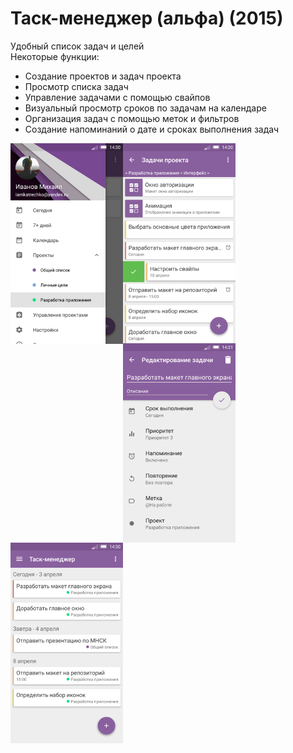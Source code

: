 # Таск-менеджер (альфа) (2015)
Удобный список задач и целей</br>
Некоторые функции:
* Создание проектов и задач проекта
* Просмотр списка задач
* Управление задачами с помощью свайпов
* Визуальный просмотр сроков по задачам на календаре
* Организация задач с помощью меток и фильтров
* Создание напоминаний о дате и сроках выполнения задач

<img align="left" src="https://github.com/iamkatrechko/ProjectManager/blob/master/raw/1.png" width="180">
<img align="left" src="https://github.com/iamkatrechko/ProjectManager/blob/master/raw/2.png" width="180">
<img align="left" src="https://github.com/iamkatrechko/ProjectManager/blob/master/raw/3.png" width="180">
<img align="left" src="https://github.com/iamkatrechko/ProjectManager/blob/master/raw/4.png" width="180">
